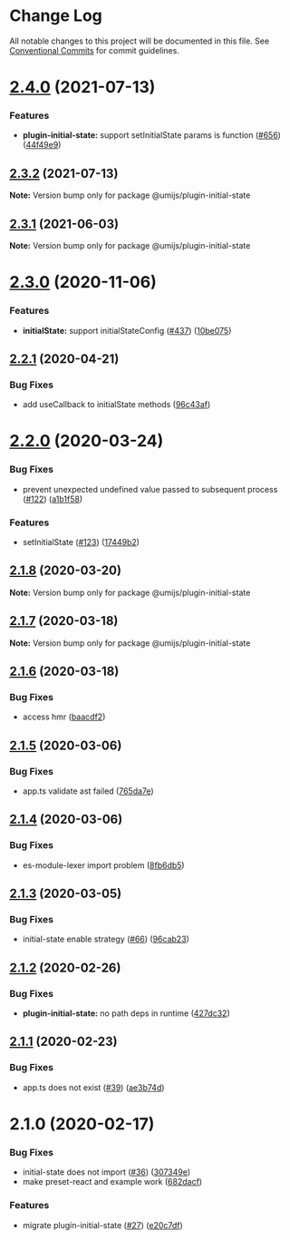 # Change Log

All notable changes to this project will be documented in this file. See [Conventional Commits](https://conventionalcommits.org) for commit guidelines.

# [2.4.0](https://github.com/umijs/plugins/compare/@umijs/plugin-initial-state@2.3.2...@umijs/plugin-initial-state@2.4.0) (2021-07-13)

### Features

- **plugin-initial-state:** support setInitialState params is function ([#656](https://github.com/umijs/plugins/issues/656)) ([44f49e9](https://github.com/umijs/plugins/commit/44f49e971dfff88f7b53773c044c2f9df2245bc6))

## [2.3.2](https://github.com/umijs/plugins/compare/@umijs/plugin-initial-state@2.3.1...@umijs/plugin-initial-state@2.3.2) (2021-07-13)

**Note:** Version bump only for package @umijs/plugin-initial-state

## [2.3.1](https://github.com/umijs/plugins/compare/@umijs/plugin-initial-state@2.3.0...@umijs/plugin-initial-state@2.3.1) (2021-06-03)

**Note:** Version bump only for package @umijs/plugin-initial-state

# [2.3.0](https://github.com/umijs/plugins/compare/@umijs/plugin-initial-state@2.2.1...@umijs/plugin-initial-state@2.3.0) (2020-11-06)

### Features

- **initialState:** support initialStateConfig ([#437](https://github.com/umijs/plugins/issues/437)) ([10be075](https://github.com/umijs/plugins/commit/10be07500f3a5908f9ad211008e0a24f8cb349bd))

## [2.2.1](https://github.com/umijs/plugins/compare/@umijs/plugin-initial-state@2.2.0...@umijs/plugin-initial-state@2.2.1) (2020-04-21)

### Bug Fixes

- add useCallback to initialState methods ([96c43af](https://github.com/umijs/plugins/commit/96c43afe74843a680396eac444702e47920d5ee6))

# [2.2.0](https://github.com/umijs/plugins/compare/@umijs/plugin-initial-state@2.1.8...@umijs/plugin-initial-state@2.2.0) (2020-03-24)

### Bug Fixes

- prevent unexpected undefined value passed to subsequent process ([#122](https://github.com/umijs/plugins/issues/122)) ([a1b1f58](https://github.com/umijs/plugins/commit/a1b1f58499a0fc8d7e10ae746ea6331913eb9085))

### Features

- setInitialState ([#123](https://github.com/umijs/plugins/issues/123)) ([17449b2](https://github.com/umijs/plugins/commit/17449b26f227347f909116cd33f7dccfe2d56013))

## [2.1.8](https://github.com/umijs/plugins/compare/@umijs/plugin-initial-state@2.1.7...@umijs/plugin-initial-state@2.1.8) (2020-03-20)

**Note:** Version bump only for package @umijs/plugin-initial-state

## [2.1.7](https://github.com/umijs/plugins/compare/@umijs/plugin-initial-state@2.1.6...@umijs/plugin-initial-state@2.1.7) (2020-03-18)

**Note:** Version bump only for package @umijs/plugin-initial-state

## [2.1.6](https://github.com/umijs/plugins/compare/@umijs/plugin-initial-state@2.1.5...@umijs/plugin-initial-state@2.1.6) (2020-03-18)

### Bug Fixes

- access hmr ([baacdf2](https://github.com/umijs/plugins/commit/baacdf22bf84682c90698d722866aa8fe6f8edb9))

## [2.1.5](https://github.com/umijs/plugins/compare/@umijs/plugin-initial-state@2.1.4...@umijs/plugin-initial-state@2.1.5) (2020-03-06)

### Bug Fixes

- app.ts validate ast failed ([765da7e](https://github.com/umijs/plugins/commit/765da7e2ccd70d1056a47447b8cca692eb4d92a5))

## [2.1.4](https://github.com/umijs/plugins/compare/@umijs/plugin-initial-state@2.1.3...@umijs/plugin-initial-state@2.1.4) (2020-03-06)

### Bug Fixes

- es-module-lexer import problem ([8fb6db5](https://github.com/umijs/plugins/commit/8fb6db5a82c627258c57bacdb79a5b3bf6206eb4))

## [2.1.3](https://github.com/umijs/plugins/compare/@umijs/plugin-initial-state@2.1.2...@umijs/plugin-initial-state@2.1.3) (2020-03-05)

### Bug Fixes

- initial-state enable strategy ([#66](https://github.com/umijs/plugins/issues/66)) ([96cab23](https://github.com/umijs/plugins/commit/96cab23d6853baa268c58694806db4ecaa2824cd))

## [2.1.2](https://github.com/umijs/plugins/compare/@umijs/plugin-initial-state@2.1.1...@umijs/plugin-initial-state@2.1.2) (2020-02-26)

### Bug Fixes

- **plugin-initial-state:** no path deps in runtime ([427dc32](https://github.com/umijs/plugins/commit/427dc329141d3fb367d60efe6849887cc9cba2d6))

## [2.1.1](https://github.com/umijs/plugins/compare/@umijs/plugin-initial-state@2.1.0...@umijs/plugin-initial-state@2.1.1) (2020-02-23)

### Bug Fixes

- app.ts does not exist ([#39](https://github.com/umijs/plugins/issues/39)) ([ae3b74d](https://github.com/umijs/plugins/commit/ae3b74da38da4bf2f5085aaae632dc85522dbda9))

# 2.1.0 (2020-02-17)

### Bug Fixes

- initial-state does not import ([#36](https://github.com/umijs/plugins/issues/36)) ([307349e](https://github.com/umijs/plugins/commit/307349e8b337bae9d8e51dfa44e5193bb901c513))
- make preset-react and example work ([682dacf](https://github.com/umijs/plugins/commit/682dacf4ba42a04035d1cc4e3c0e9d5bc86de8d8))

### Features

- migrate plugin-initial-state ([#27](https://github.com/umijs/plugins/issues/27)) ([e20c7df](https://github.com/umijs/plugins/commit/e20c7df769411d003366c150bb38ff438b9d56fc))
